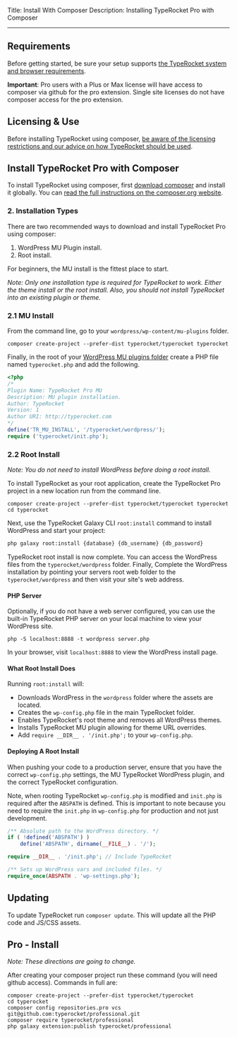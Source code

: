 Title: Install With Composer
Description: Installing TypeRocket Pro with Composer

---


## Requirements

Before getting started, be sure your setup supports [the TypeRocket system and browser requirements](/docs/v5/requirements).

**Important**: Pro users with a Plus or Max license will have access to composer via github for the pro extension. Single site licenses do not have composer access for the pro extension.

## Licensing & Use

Before installing TypeRocket using composer, [be aware of the licensing restrictions and our advice on how TypeRocket should be used](https://typerocket.com/how-to-use-and-install-typerocket/).

## Install TypeRocket Pro with Composer

To install TypeRocket using composer, first [download composer](https://getcomposer.org/download/) and install it globally. You can [read the full instructions on the composer.org website](https://getcomposer.org/doc/00-intro.md).

### 2. Installation Types

There are two recommended ways to download and install TypeRocket Pro using composer:

1. WordPress MU Plugin install.
2. Root install.

For beginners, the MU install is the fittest place to start.

*Note: Only one installation type is required for TypeRocket to work. Either the theme install or the root install. Also, you should not install TypeRocket into an existing plugin or theme.*

### 2.1 MU Install

From the command line, go to your `wordpress/wp-content/mu-plugins` folder.

```
composer create-project --prefer-dist typerocket/typerocket typerocket
```

Finally, in the root of your [WordPress MU plugins folder](https://wordpress.org/support/article/must-use-plugins/) create a PHP file named `typerocket.php` and add the following.

```php
<?php
/*
Plugin Name: TypeRocket Pro MU  
Description: MU plugin installation.  
Author: TypeRocket  
Version: 1  
Author URI: http://typerocket.com  
*/
define('TR_MU_INSTALL', '/typerocket/wordpress/');  
require ('typerocket/init.php');
```

### 2.2 Root Install

*Note: You do not need to install WordPress before doing a root install.*

To install TypeRocket as your root application, create the TypeRocket Pro project in a new location run from the command line.

```
composer create-project --prefer-dist typerocket/typerocket typerocket
cd typerocket
```

Next, use the TypeRocket Galaxy CLI `root:install` command to install WordPress and start your project:

```bash
php galaxy root:install {database} {db_username} {db_password}
```

TypeRocket root install is now complete. You can access the WordPress files from the `typerocket/wordpress` folder. Finally, Complete the WordPress installation by pointing your servers root web folder to the `typerocket/wordpress` and then visit your site's web address.

#### PHP Server

Optionally, if you do not have a web server configured, you can use the built-in TypeRocket PHP server on your local machine to view your WordPress site.

```
php -S localhost:8888 -t wordpress server.php
```

In your browser, visit `localhost:8888` to view the WordPress install page.

#### What Root Install Does

Running `root:install` will:

- Downloads WordPress in the `wordpress` folder where the assets are located.
- Creates the `wp-config.php` file in the main TypeRocket folder.
- Enables TypeRocket's root theme and removes all WordPress themes.
- Installs TypeRocket MU plugin allowing for theme URL overrides.
- Add `require __DIR__ . '/init.php';` to your `wp-config.php`.

#### Deploying A Root Install

When pushing your code to a production server, ensure that you have the correct `wp-config.php` settings, the MU TypeRocket WordPress plugin, and the correct TypeRocket configuration.

Note, when rooting TypeRocket `wp-config.php` is modified and `init.php` is required after the `ABSPATH` is defined. This is important to note because you need to require the `init.php` in `wp-config.php` for production and not just development.

```php
/** Absolute path to the WordPress directory. */
if ( !defined('ABSPATH') )
    define('ABSPATH', dirname(__FILE__) . '/');

require __DIR__ . '/init.php'; // Include TypeRocket

/** Sets up WordPress vars and included files. */
require_once(ABSPATH . 'wp-settings.php');
```

## Updating

To update TypeRocket run `composer update`. This will update all the PHP code and JS/CSS assets.

## Pro - Install

*Note: These directions are going to change.*

After creating your composer project run these command (you will need github access). Commands in full are:

```
composer create-project --prefer-dist typerocket/typerocket
cd typerocket
composer config repositories.pro vcs git@github.com:typerocket/professional.git
composer require typerocket/professional
php galaxy extension:publish typerocket/professional
```